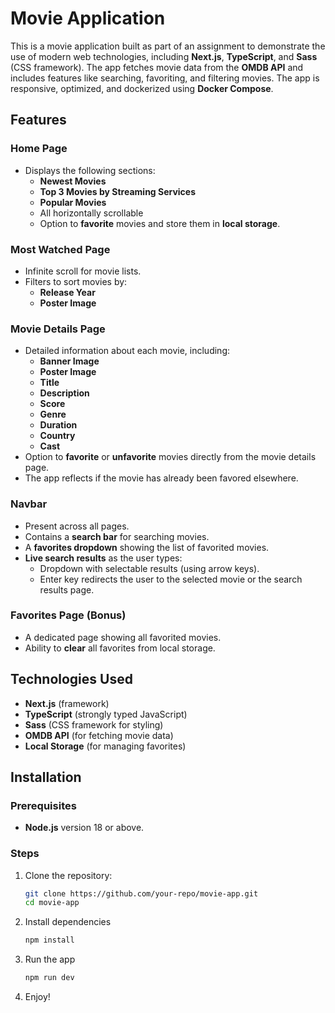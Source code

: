 # Movie Application

This is a movie application built as part of an assignment to demonstrate the use of modern web technologies, including **Next.js**, **TypeScript**, and **Sass** (CSS framework). The app fetches movie data from the **OMDB API** and includes features like searching, favoriting, and filtering movies. The app is responsive, optimized, and dockerized using **Docker Compose**.

## Features

### Home Page

- Displays the following sections:
  - **Newest Movies**
  - **Top 3 Movies by Streaming Services**
  - **Popular Movies**
  - All horizontally scrollable
  - Option to **favorite** movies and store them in **local storage**.

### Most Watched Page

- Infinite scroll for movie lists.
- Filters to sort movies by:
  - **Release Year**
  - **Poster Image**

### Movie Details Page

- Detailed information about each movie, including:
  - **Banner Image**
  - **Poster Image**
  - **Title**
  - **Description**
  - **Score**
  - **Genre**
  - **Duration**
  - **Country**
  - **Cast**
- Option to **favorite** or **unfavorite** movies directly from the movie details page.
- The app reflects if the movie has already been favored elsewhere.

### Navbar

- Present across all pages.
- Contains a **search bar** for searching movies.
- A **favorites dropdown** showing the list of favorited movies.
- **Live search results** as the user types:
  - Dropdown with selectable results (using arrow keys).
  - Enter key redirects the user to the selected movie or the search results page.

### Favorites Page (Bonus)

- A dedicated page showing all favorited movies.
- Ability to **clear** all favorites from local storage.

## Technologies Used

- **Next.js** (framework)
- **TypeScript** (strongly typed JavaScript)
- **Sass** (CSS framework for styling)
- **OMDB API** (for fetching movie data)
- **Local Storage** (for managing favorites)

## Installation

### Prerequisites

- **Node.js** version 18 or above.

### Steps

1. Clone the repository:

   ```bash
   git clone https://github.com/your-repo/movie-app.git
   cd movie-app
   ```

2. Install dependencies

   ```sh
   npm install
   ```

3. Run the app
   ```sh
   npm run dev
   ```
4. Enjoy!
